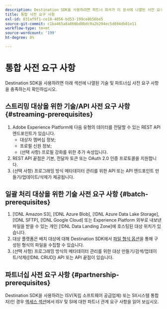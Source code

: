 ```yaml
---
description: Destination SDK을 사용하려면 파트너 회사가 이 문서에 나열된 사전 요구 사항을 충족해야 합니다.
title: 통합 사전 요구 사항
exl-id: 031af9f1-ce18-4056-bd53-199ce8b56be5
source-git-commit: c1ba465a8a866bd8bdc9a2b294ec5d894db81e11
workflow-type: tm+mt
source-wordcount: '199'
ht-degree: 0%

---
```


# 통합 사전 요구 사항

Destination SDK을 사용하려면 아래 섹션에 나열된 기술 및 파트너십 사전 요구 사항을 충족하는지 확인하십시오.

## 스트리밍 대상을 위한 기술/API 사전 요구 사항 {#streaming-prerequisites}

1. Adobe Experience Platform에 다음 유형의 데이터를 전달할 수 있는 REST API 엔드포인트가 있습니다.
   * 대상자 멤버십 정보;
   * 프로필 신원 정보;
   * (선택 사항) 프로필 강화를 위한 추가 속성입니다.
2. REST API 끝점은 기본, 전달자 토큰 또는 OAuth 2.0 인증 프로토콜을 지원합니다.
3. (선택 사항) 프로그래밍 방식 메타데이터 관리를 위한 API 또는 API 엔드포인트 만들기/업데이트/삭제가 제공됩니다.

## 일괄 처리 대상을 위한 기술 사전 요구 사항 {#batch-prerequisites}

1. [!DNL Amazon S3], [!DNL Azure Blob], [!DNL Azure Data Lake Storage], [!DNL SFTP], [!DNL Google Cloud] 또는 Experience Platform 외부로 내보낸 파일을 받을 수 있는 개인 [!DNL Data Landing Zone]에 호스팅된 대상 위치가 있습니다.
2. 대상 플랫폼은 배치 대상에 대해 Destination SDK에서 [파일 형식 옵션](functionality/destination-server/file-formatting.md)을 통해 구성된 형식의 파일을 수집할 수 있습니다.
3. (선택 사항) 프로그래밍 방식의 메타데이터 관리를 위한 대상 만들기/검색/업데이트/삭제([!DNL CRUD]) API 또는 API 끝점이 있습니다.

## 파트너십 사전 요구 사항 {#partnership-prerequisites}

Destination SDK을 사용하려는 ISV(독립 소프트웨어 공급업체) 또는 SI(시스템 통합자)인 경우 [액세스 섹션](overview.md#get-access)에서 ISV 및 SI에 대한 파트너 관계 요구 사항을 읽어 보십시오.

